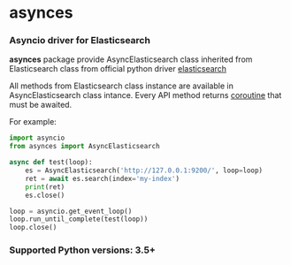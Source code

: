 # asynces
### Asyncio driver for Elasticsearch

**asynces** package provide AsyncElasticsearch class inherited from
Elasticsearch class from official python driver
[elasticsearch](https://elasticsearch-py.readthedocs.io/en/master/index.html)

All methods from Elasticsearch class instance are available in AsyncElasticsearch
class intance. Every API method returns [coroutine](https://docs.python.org/3/library/asyncio-task.html#coroutines)
that must be awaited.

For example:
```python
import asyncio
from asynces import AsyncElasticsearch

async def test(loop):
    es = AsyncElasticsearch('http://127.0.0.1:9200/', loop=loop)
    ret = await es.search(index='my-index')
    print(ret)
    es.close()

loop = asyncio.get_event_loop()
loop.run_until_complete(test(loop))
loop.close()
```

### Supported Python versions: 3.5+
